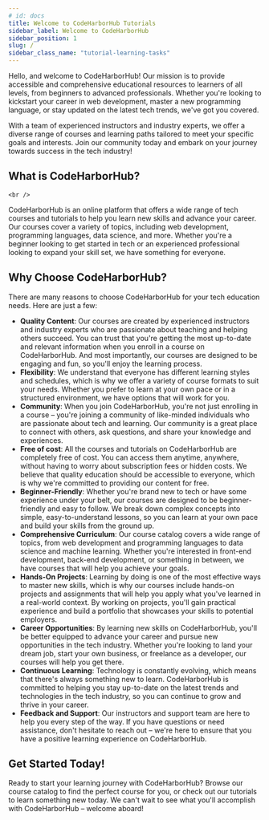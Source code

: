 ```yaml
---
# id: docs
title: Welcome to CodeHarborHub Tutorials
sidebar_label: Welcome to CodeHarborHub
sidebar_position: 1
slug: /
sidebar_class_name: "tutorial-learning-tasks"
---
```


Hello, and welcome to CodeHarborHub! Our mission is to provide accessible and comprehensive educational resources to learners of all levels, from beginners to advanced professionals. Whether you're looking to kickstart your career in web development, master a new programming language, or stay updated on the latest tech trends, we've got you covered.

With a team of experienced instructors and industry experts, we offer a diverse range of courses and learning paths tailored to meet your specific goals and interests. Join our community today and embark on your journey towards success in the tech industry!

## What is CodeHarborHub?

<LiteYouTubeEmbed
    id="lI3RBnK8V6Y"
    params="autoplay=1&autohide=1&showinfo=0&rel=0"
    title="CodeHarborHub Website Introduction | CodeHarborHub Website Overview | CodeHarborHub Website Features"
    poster="maxresdefault"
    webp />

    <br />

CodeHarborHub is an online platform that offers a wide range of tech courses and tutorials to help you learn new skills and advance your career. Our courses cover a variety of topics, including web development, programming languages, data science, and more. Whether you're a beginner looking to get started in tech or an experienced professional looking to expand your skill set, we have something for everyone.

## Why Choose CodeHarborHub?

There are many reasons to choose CodeHarborHub for your tech education needs. Here are just a few:

- **Quality Content**: Our courses are created by experienced instructors and industry experts who are passionate about teaching and helping others succeed. You can trust that you're getting the most up-to-date and relevant information when you enroll in a course on CodeHarborHub. And most importantly, our courses are designed to be engaging and fun, so you'll enjoy the learning process.
- **Flexibility**: We understand that everyone has different learning styles and schedules, which is why we offer a variety of course formats to suit your needs. Whether you prefer to learn at your own pace or in a structured environment, we have options that will work for you.
- **Community**: When you join CodeHarborHub, you're not just enrolling in a course – you're joining a community of like-minded individuals who are passionate about tech and learning. Our community is a great place to connect with others, ask questions, and share your knowledge and experiences.
- **Free of cost**: All the courses and tutorials on CodeHarborHub are completely free of cost. You can access them anytime, anywhere, without having to worry about subscription fees or hidden costs. We believe that quality education should be accessible to everyone, which is why we're committed to providing our content for free.
- **Beginner-Friendly**: Whether you're brand new to tech or have some experience under your belt, our courses are designed to be beginner-friendly and easy to follow. We break down complex concepts into simple, easy-to-understand lessons, so you can learn at your own pace and build your skills from the ground up.
- **Comprehensive Curriculum**: Our course catalog covers a wide range of topics, from web development and programming languages to data science and machine learning. Whether you're interested in front-end development, back-end development, or something in between, we have courses that will help you achieve your goals.
- **Hands-On Projects**: Learning by doing is one of the most effective ways to master new skills, which is why our courses include hands-on projects and assignments that will help you apply what you've learned in a real-world context. By working on projects, you'll gain practical experience and build a portfolio that showcases your skills to potential employers.
- **Career Opportunities**: By learning new skills on CodeHarborHub, you'll be better equipped to advance your career and pursue new opportunities in the tech industry. Whether you're looking to land your dream job, start your own business, or freelance as a developer, our courses will help you get there.
- **Continuous Learning**: Technology is constantly evolving, which means that there's always something new to learn. CodeHarborHub is committed to helping you stay up-to-date on the latest trends and technologies in the tech industry, so you can continue to grow and thrive in your career.
- **Feedback and Support**: Our instructors and support team are here to help you every step of the way. If you have questions or need assistance, don't hesitate to reach out – we're here to ensure that you have a positive learning experience on CodeHarborHub.

## Get Started Today!

Ready to start your learning journey with CodeHarborHub? Browse our course catalog to find the perfect course for you, or check out our tutorials to learn something new today. We can't wait to see what you'll accomplish with CodeHarborHub – welcome aboard!
